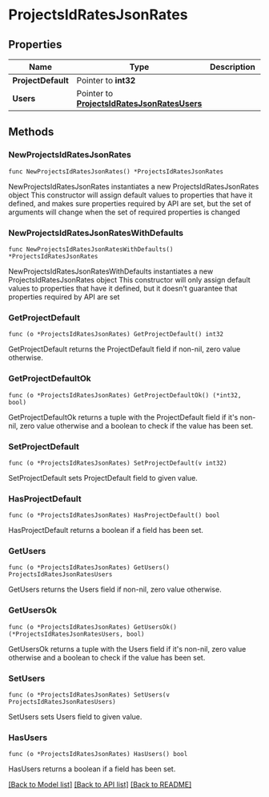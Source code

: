 # ProjectsIdRatesJsonRates

## Properties

Name | Type | Description | Notes
------------ | ------------- | ------------- | -------------
**ProjectDefault** | Pointer to **int32** |  | [optional] 
**Users** | Pointer to [**ProjectsIdRatesJsonRatesUsers**](_projects__id__rates_json_rates_users.md) |  | [optional] 

## Methods

### NewProjectsIdRatesJsonRates

`func NewProjectsIdRatesJsonRates() *ProjectsIdRatesJsonRates`

NewProjectsIdRatesJsonRates instantiates a new ProjectsIdRatesJsonRates object
This constructor will assign default values to properties that have it defined,
and makes sure properties required by API are set, but the set of arguments
will change when the set of required properties is changed

### NewProjectsIdRatesJsonRatesWithDefaults

`func NewProjectsIdRatesJsonRatesWithDefaults() *ProjectsIdRatesJsonRates`

NewProjectsIdRatesJsonRatesWithDefaults instantiates a new ProjectsIdRatesJsonRates object
This constructor will only assign default values to properties that have it defined,
but it doesn't guarantee that properties required by API are set

### GetProjectDefault

`func (o *ProjectsIdRatesJsonRates) GetProjectDefault() int32`

GetProjectDefault returns the ProjectDefault field if non-nil, zero value otherwise.

### GetProjectDefaultOk

`func (o *ProjectsIdRatesJsonRates) GetProjectDefaultOk() (*int32, bool)`

GetProjectDefaultOk returns a tuple with the ProjectDefault field if it's non-nil, zero value otherwise
and a boolean to check if the value has been set.

### SetProjectDefault

`func (o *ProjectsIdRatesJsonRates) SetProjectDefault(v int32)`

SetProjectDefault sets ProjectDefault field to given value.

### HasProjectDefault

`func (o *ProjectsIdRatesJsonRates) HasProjectDefault() bool`

HasProjectDefault returns a boolean if a field has been set.

### GetUsers

`func (o *ProjectsIdRatesJsonRates) GetUsers() ProjectsIdRatesJsonRatesUsers`

GetUsers returns the Users field if non-nil, zero value otherwise.

### GetUsersOk

`func (o *ProjectsIdRatesJsonRates) GetUsersOk() (*ProjectsIdRatesJsonRatesUsers, bool)`

GetUsersOk returns a tuple with the Users field if it's non-nil, zero value otherwise
and a boolean to check if the value has been set.

### SetUsers

`func (o *ProjectsIdRatesJsonRates) SetUsers(v ProjectsIdRatesJsonRatesUsers)`

SetUsers sets Users field to given value.

### HasUsers

`func (o *ProjectsIdRatesJsonRates) HasUsers() bool`

HasUsers returns a boolean if a field has been set.


[[Back to Model list]](../README.md#documentation-for-models) [[Back to API list]](../README.md#documentation-for-api-endpoints) [[Back to README]](../README.md)


